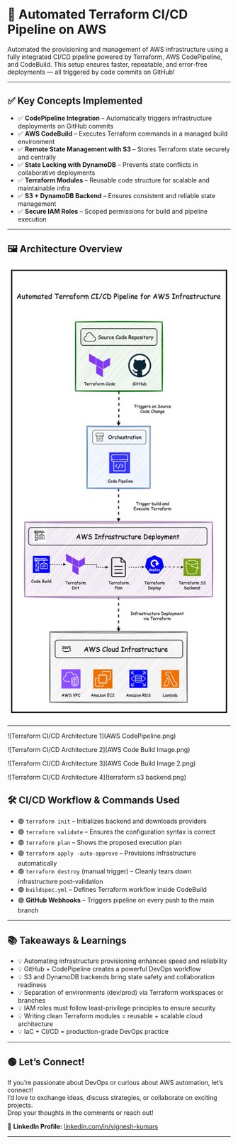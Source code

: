 # 🚀 Automated Terraform CI/CD Pipeline on AWS

Automated the provisioning and management of AWS infrastructure using a fully integrated CI/CD pipeline powered by Terraform, AWS CodePipeline, and CodeBuild. This setup ensures faster, repeatable, and error-free deployments — all triggered by code commits on GitHub!

---

## ✅ Key Concepts Implemented

- ✅ **CodePipeline Integration** – Automatically triggers infrastructure deployments on GitHub commits  
- ✅ **AWS CodeBuild** – Executes Terraform commands in a managed build environment  
- ✅ **Remote State Management with S3** – Stores Terraform state securely and centrally  
- ✅ **State Locking with DynamoDB** – Prevents state conflicts in collaborative deployments  
- ✅ **Terraform Modules** – Reusable code structure for scalable and maintainable infra  
- ✅ **S3 + DynamoDB Backend** – Ensures consistent and reliable state management  
- ✅ **Secure IAM Roles** – Scoped permissions for build and pipeline execution  

---

## 🖼️ Architecture Overview

![Terraform CI/CD Architecture](terraform-aws-cicd%20pipeline.png)

---
![Terraform CI/CD Architecture 1](AWS CodePipeline.png)

![Terraform CI/CD Architecture 2](AWS Code Build Image.png)

![Terraform CI/CD Architecture 3](AWS Code Build Image 2.png)

![Terraform CI/CD Architecture 4](terraform s3 backend.png)

## 🛠️ CI/CD Workflow & Commands Used

- 🟣 `terraform init` – Initializes backend and downloads providers  
- 🟣 `terraform validate` – Ensures the configuration syntax is correct  
- 🟣 `terraform plan` – Shows the proposed execution plan  
- 🟣 `terraform apply -auto-approve` – Provisions infrastructure automatically  
- 🟣 `terraform destroy` (manual trigger) – Cleanly tears down infrastructure post-validation  
- 🟣 `buildspec.yml` – Defines Terraform workflow inside CodeBuild  
- 🟣 **GitHub Webhooks** – Triggers pipeline on every push to the main branch  

---

## 📚 Takeaways & Learnings

- 💡 Automating infrastructure provisioning enhances speed and reliability  
- 💡 GitHub + CodePipeline creates a powerful DevOps workflow  
- 💡 S3 and DynamoDB backends bring state safety and collaboration readiness  
- 💡 Separation of environments (dev/prod) via Terraform workspaces or branches  
- 💡 IAM roles must follow least-privilege principles to ensure security  
- 💡 Writing clean Terraform modules = reusable + scalable cloud architecture  
- 💡 IaC + CI/CD = production-grade DevOps practice  

---

## 🟢 Let’s Connect!

If you’re passionate about DevOps or curious about AWS automation, let’s connect!  
I’d love to exchange ideas, discuss strategies, or collaborate on exciting projects.  
Drop your thoughts in the comments or reach out!

🔗 **LinkedIn Profile:** [linkedin.com/in/vignesh-kumars](https://www.linkedin.com/in/vignesh-kumars)

---


